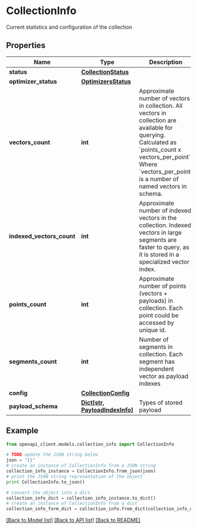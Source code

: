 # CollectionInfo

Current statistics and configuration of the collection

## Properties
Name | Type | Description | Notes
------------ | ------------- | ------------- | -------------
**status** | [**CollectionStatus**](CollectionStatus.md) |  | 
**optimizer_status** | [**OptimizersStatus**](OptimizersStatus.md) |  | 
**vectors_count** | **int** | Approximate number of vectors in collection. All vectors in collection are available for querying. Calculated as &#x60;points_count x vectors_per_point&#x60;. Where &#x60;vectors_per_point&#x60; is a number of named vectors in schema. | [optional] 
**indexed_vectors_count** | **int** | Approximate number of indexed vectors in the collection. Indexed vectors in large segments are faster to query, as it is stored in a specialized vector index. | [optional] 
**points_count** | **int** | Approximate number of points (vectors + payloads) in collection. Each point could be accessed by unique id. | [optional] 
**segments_count** | **int** | Number of segments in collection. Each segment has independent vector as payload indexes | 
**config** | [**CollectionConfig**](CollectionConfig.md) |  | 
**payload_schema** | [**Dict[str, PayloadIndexInfo]**](PayloadIndexInfo.md) | Types of stored payload | 

## Example

```python
from openapi_client.models.collection_info import CollectionInfo

# TODO update the JSON string below
json = "{}"
# create an instance of CollectionInfo from a JSON string
collection_info_instance = CollectionInfo.from_json(json)
# print the JSON string representation of the object
print CollectionInfo.to_json()

# convert the object into a dict
collection_info_dict = collection_info_instance.to_dict()
# create an instance of CollectionInfo from a dict
collection_info_form_dict = collection_info.from_dict(collection_info_dict)
```
[[Back to Model list]](../README.md#documentation-for-models) [[Back to API list]](../README.md#documentation-for-api-endpoints) [[Back to README]](../README.md)


